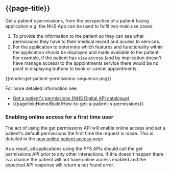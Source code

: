 ## {{page-title}}

Get a patient's permissions, from the perspective of a patient facing application e.g. the NHS App can be used to fulfil two main use cases:

1. To provide the information to the patient so they can see what permissions they have to their medical record and access to services.
2. For the application to determine which features and functionality within the application should be displayed and made available to the patient. For example, if the patient has `view` access (and by implication doesn't have manage access) to the appointments service there would be no point in displaying buttons to book or cancel appointments.

{{render:get-patient-permissions-sequence.png}}

For more detailed information see:

- [Get a patient's permissions (NHS Digital API catalogue)](https://digital.nhs.uk/developer/api-catalogue/gp-connect-patient-facing-user-permissions#api-Default-getPatientPermissions)
- {{pagelink:Home/Build/How-to-get-a-patient-s-permissions}}

### Enabling online access for a first time user

The act of using the get permissions API will enable online access and set a patient's default permissions the first time the request is made. This is detailed in the [new online patient access](../Design/New-online-patient-access?version=current) page.

As a result, all applications using the PFS APIs should call the get permissions API prior to any other interactions. If this doesn't happen there is a chance the patient will not have online access enabled and the expected API response will return a not found error.